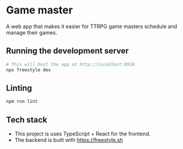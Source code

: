 # Game master

A web app that makes it easier for TTRPG game masters schedule and manage their games.

## Running the development server

```bash
# This will host the app at http://localhost:8910
npx freestyle dev
```

## Linting

```bash
npm run lint
```

## Tech stack

* This project is uses TypeScript + React for the frontend.
* The backend is built with https://freestyle.sh
